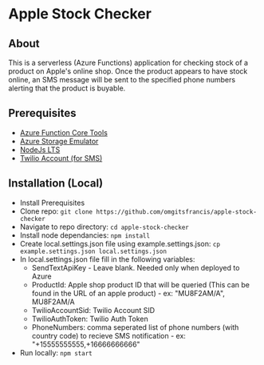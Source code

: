 # Apple Stock Checker

## About
This is a serverless (Azure Functions) application for checking stock of a product on Apple's online shop. Once the product appears to have stock online, an SMS message will be sent to the specified phone numbers alerting that the product is buyable.

## Prerequisites
 - [Azure Function Core Tools](https://github.com/Azure/azure-functions-core-tools) 
 - [Azure Storage Emulator](https://docs.microsoft.com/en-us/azure/storage/common/storage-use-emulator) 
 - [NodeJs LTS](https://nodejs.org/) 
 - [Twilio Account (for SMS)](https://www.twilio.com/) 

## Installation (Local)
 - Install Prerequisites
 - Clone repo: `git clone https://github.com/omgitsfrancis/apple-stock-checker`
 - Navigate to repo directory: `cd apple-stock-checker`
 - Install node dependancies: `npm install`
 - Create local.settings.json file using example.settings.json: `cp example.settings.json local.settings.json`
 - In local.settings.json file fill in the following variables:
    - SendTextApiKey - Leave blank. Needed only when deployed to Azure
    - ProductId: Apple shop product ID that will be queried (This can be found in the URL of an apple product) - ex: "MU8F2AM/A", MU8F2AM/A
    - TwilioAccountSid: Twilio Account SID
    - TwilioAuthToken: Twilio Auth Token
    - PhoneNumbers: comma seperated list of phone numbers (with country code) to recieve SMS notification - ex: "+15555555555,+16666666666"
 - Run locally: `npm start`


